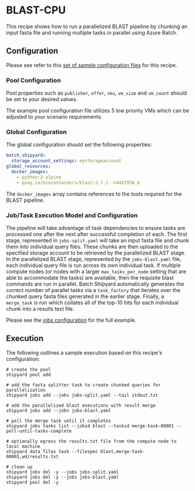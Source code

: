 # BLAST-CPU
This recipe shows how to run a parallelized BLAST pipeline by chunking an
input fasta file and running multiple tasks in parallel using Azure Batch.

## Configuration
Please see refer to this [set of sample configuration files](./config) for
this recipe.

### Pool Configuration
Pool properties such as `publisher`, `offer`, `sku`, `vm_size` and
`vm_count` should be set to your desired values.

The example pool configuration file utilizes 5 low priority VMs which can
be adjusted to your scenario requirements.

### Global Configuration
The global configuration should set the following properties:

```yaml
batch_shipyard:
  storage_account_settings: mystorageaccount
global_resources:
  docker_images:
    - python:3-alpine
    - quay.io/biocontainers/blast:2.7.1--h4422958_6
```

The `docker_images` array contains references to the tools required for the
BLAST pipeline.

### Job/Task Execution Model and Configuration
The pipeline will take advantage of task dependencies to ensure tasks
are processed one after the next after successful completion of each.
The first stage, represented in `jobs-split.yaml` will take an input
fasta file and chunk them into individual query files. These chunks are
then uploaded to the specified storage account to be retrieved by the
parallelized BLAST stage. In the parallelized BLAST stage, represented
by the `jobs-blast.yaml` file, each individual query file is run
across its own individual task. If multiple compute nodes (or
nodes with a larger `max_tasks_per_node` setting that are able to
accommodate the tasks) are available, then the requisite blast commands
are run in parallel. Batch Shipyard automatically generates the correct
number of parallel tasks via a `task_factory` that iterates over the
chunked query fasta files generated in the earlier stage. Finally, a
`merge_task` is run which collates all of the top-10 hits for each
individual chunk into a results text file.

Please see the [jobs configuration](./config) for the full example.

## Execution
The following outlines a sample execution based on this recipe's configuration:

```shell
# create the pool
shipyard pool add

# add the fasta splitter task to create chunked queries for parallelization
shipyard jobs add --jobs jobs-split.yaml --tail stdout.txt

# add the parallelized blast executions with result merge
shipyard jobs add --jobs jobs-blast.yaml

# poll the merge task until it completes
shipyard jobs tasks list --jobid blast --taskid merge-task-00001 --poll-until-tasks-complete

# optionally egress the results.txt file from the compute node to local machine
shipyard data files task --filespec blast,merge-task-00001,wd/results.txt

# clean up
shipyard jobs del -y --jobs jobs-split.yaml
shipyard jobs del -y --jobs jobs-blast.yaml
shipyard pool del -y
```
